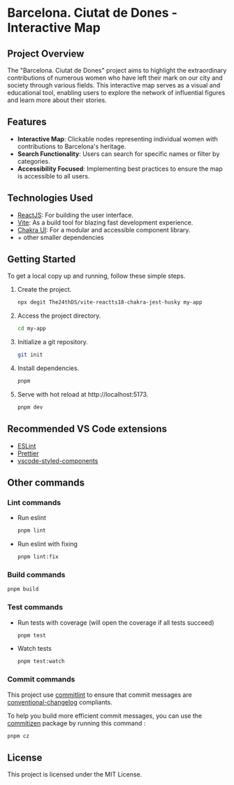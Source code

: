 # Barcelona. Ciutat de Dones - Interactive Map

## Project Overview

The "Barcelona. Ciutat de Dones" project aims to highlight the extraordinary contributions of numerous women who have left their mark on our city and society through various fields. This interactive map serves as a visual and educational tool, enabling users to explore the network of influential figures and learn more about their stories.

## Features

- **Interactive Map**: Clickable nodes representing individual women with contributions to Barcelona's heritage.
- **Search Functionality**: Users can search for specific names or filter by categories.
- **Accessibility Focused**: Implementing best practices to ensure the map is accessible to all users.

## Technologies Used

- [ReactJS](https://reactjs.org): For building the user interface.
- [Vite](https://vitejs.dev): As a build tool for blazing fast development experience.
- [Chakra UI](https://chakra-ui.com): For a modular and accessible component library.
- \+ other smaller dependencies

## Getting Started

To get a local copy up and running, follow these simple steps.

1. Create the project.

   ```bash
   npx degit The24thDS/vite-reactts18-chakra-jest-husky my-app
   ```

2. Access the project directory.

   ```bash
   cd my-app
   ```

3. Initialize a git repository.

   ```bash
   git init
   ```

4. Install dependencies.

   ```bash
   pnpm
   ```

5. Serve with hot reload at http://localhost:5173.
   ```bash
   pnpm dev
   ```

## Recommended VS Code extensions

- [ESLint](https://marketplace.visualstudio.com/items?itemName=dbaeumer.vscode-eslint)
- [Prettier](https://marketplace.visualstudio.com/items?itemName=esbenp.prettier-vscode)
- [vscode-styled-components](https://marketplace.visualstudio.com/items?itemName=jpoissonnier.vscode-styled-components)

## Other commands

### Lint commands

- Run eslint
  ```bash
  pnpm lint
  ```
- Run eslint with fixing
  ```bash
  pnpm lint:fix
  ```

### Build commands

```bash
pnpm build
```

### Test commands

- Run tests with coverage (will open the coverage if all tests succeed)
  ```bash
  pnpm test
  ```
- Watch tests
  ```bash
  pnpm test:watch
  ```

### Commit commands
This project use [commitlint](https://github.com/conventional-changelog/commitlint) to ensure that commit messages are [conventional-changelog](https://github.com/conventional-changelog/commitlint/tree/master/@commitlint/config-conventional) compliants.

To help you build more efficient commit messages, you can use the [commitizen](https://github.com/commitizen/cz-cli) package by running this command :
```bash
pnpm cz
```

## License

This project is licensed under the MIT License.
